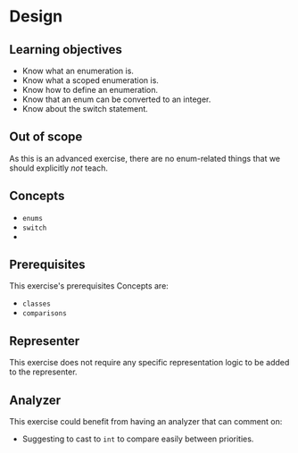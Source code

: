 # Design

## Learning objectives

- Know what an enumeration is.
- Know what a scoped enumeration is.
- Know how to define an enumeration.
- Know that an enum can be converted to an integer.
- Know about the switch statement.

## Out of scope

As this is an advanced exercise, there are no enum-related things that we should explicitly _not_ teach.

## Concepts

- `enums`
- `switch`
- 
## Prerequisites

This exercise's prerequisites Concepts are:

- `classes`
- `comparisons`

## Representer

This exercise does not require any specific representation logic to be added to the representer.

## Analyzer

This exercise could benefit from having an analyzer that can comment on:

- Suggesting to cast to `int` to compare easily between priorities.
